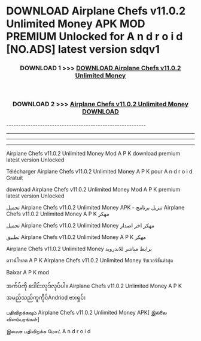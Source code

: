 # DOWNLOAD Airplane Chefs v11.0.2 Unlimited Money  APK MOD PREMIUM Unlocked for A n d r o i d [NO.ADS] latest version sdqv1 



<div align="center">

<h3>DOWNLOAD 1 >>> <a href="https://getmod2.web.app/?judul=Airplane Chefs v11.0.2 Unlimited Money ">DOWNLOAD Airplane Chefs v11.0.2 Unlimited Money </a></h3><br>

<h3>DOWNLOAD 2 >>> <a href="https://getmod2.web.app/?judul=Airplane Chefs v11.0.2 Unlimited Money ">Airplane Chefs v11.0.2 Unlimited Money  DOWNLOAD </a></h3>

</div>
----------------------------------------------------------

----------------------------------------------------------

----------------------------------------------------------

----------------------------------------------------------

Airplane Chefs v11.0.2 Unlimited Money  Mod A P K download premium latest version Unlocked

Télécharger Airplane Chefs v11.0.2 Unlimited Money  A P K pour A n d r o i d Gratuit

download Airplane Chefs v11.0.2 Unlimited Money  Mod A P K premium latest version Unlocked

تحميل Airplane Chefs v11.0.2 Unlimited Money  APK - تنزيل برنامج Airplane Chefs v11.0.2 Unlimited Money  A P K مهكر

تحميل Airplane Chefs v11.0.2 Unlimited Money  مهكر اخر اصدار

تطبيق Airplane Chefs v11.0.2 Unlimited Money  A P K مهكر

Airplane Chefs v11.0.2 Unlimited Money  برابط مباشر للاندرويد

ดาวน์โหลด A P K Airplane Chefs v11.0.2 Unlimited Money  รับเวอร์ชันล่าสุด

Baixar A P K mod

အက်ပ်ကို ဒေါင်းလုဒ်လုပ်ပါ။ Airplane Chefs v11.0.2 Unlimited Money  A P K အမည်သည်ကူကိုင်Andriod ဗားရှင်း

பதிவிறக்கவும் Airplane Chefs v11.0.2 Unlimited Money  APK[ இல்லை விளம்பரங்கள்] 
 
இலவச பதிவிறக்க மோட் A n d r o i d



